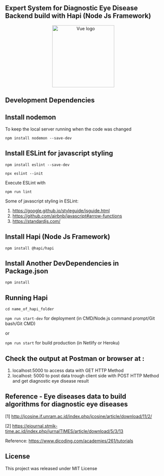 ## Expert System for Diagnostic Eye Disease Backend build with Hapi (Node Js Framework)

<p align="center">
  <a href="https://hapi.dev/" target="_blank" rel="noopener noreferrer">
    <img width="200" src="https://raw.githubusercontent.com/hapijs/assets/master/images/hapi.png" alt="Vue logo"> 
  </a>
</p>

## Development Dependencies

## Install nodemon 
To keep the local server running when the code was changed

`npm install nodemon --save-dev`

## Install ESLint for javascript styling

`npm install eslint --save-dev`

`npx eslint --init`

Execute ESLint with

`npm run lint`

Some of javascript styling in ESLint:
1. https://google.github.io/styleguide/jsguide.html
2. https://github.com/airbnb/javascript#arrow-functions
3. https://standardjs.com/

## Install Hapi (Node Js Framework)

`npm install @hapi/hapi`

## Install Another DevDependencies in Package.json

`npm install`

## Running Hapi

`cd name_of_hapi_folder`

`npm run start-dev` for deployment (in CMD/Node.js command prompt/Git bash/Git CMD)

or

`npm run start` for build production (in Netlify or Heroku)

## Check the output at Postman or browser at :

1. localhost:5000 to access data with GET HTTP Method
2. localhost: 5000 to post data trough client side with POST HTTP Method and get diagnostic eye disease result
 
## Reference - Eye diseases data to build algorithms for diagnostic eye diseases

[1] http://jcosine.if.unram.ac.id/index.php/jcosine/article/download/11/2/

[2] https://ejournal.stmik-time.ac.id/index.php/jurnalTIMES/article/download/5/3/13
 
Reference: https://www.dicoding.com/academies/261/tutorials

## License

This project was released under MIT License
